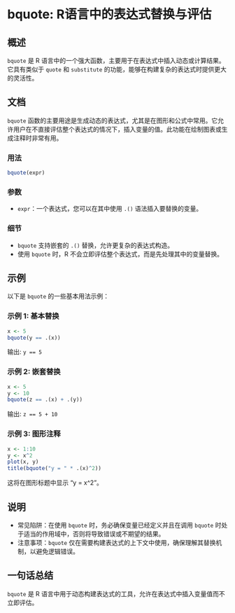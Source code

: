 <!--
Meta Description: # bquote: R语言中的表达式替换与评估 ## 概述 `bquote` 是 R 语言中的一个强大函数，主要用于在表达式中插入动态或计算结果。它具有类似于 `quote` 和 `substitute` 的功能，能够在构建复杂的表达式时提供更大的灵活性。 ## 文档 `bquote` 函数的主要用...
Meta Keywords: bquote, expr, r语言中的表达式替换与评估, 语言中的一个强大函数, 主要用于在表达式中插入动态或计算结果
-->

# bquote: R语言中的表达式替换与评估

## 概述
`bquote` 是 R 语言中的一个强大函数，主要用于在表达式中插入动态或计算结果。它具有类似于 `quote` 和 `substitute` 的功能，能够在构建复杂的表达式时提供更大的灵活性。

## 文档
`bquote` 函数的主要用途是生成动态的表达式，尤其是在图形和公式中常用。它允许用户在不直接评估整个表达式的情况下，插入变量的值。此功能在绘制图表或生成注释时非常有用。

### 用法
```R
bquote(expr)
```

### 参数
- `expr`：一个表达式，您可以在其中使用 `.()` 语法插入要替换的变量。

### 细节
- `bquote` 支持嵌套的 `.()` 替换，允许更复杂的表达式构造。
- 使用 `bquote` 时，R 不会立即评估整个表达式，而是先处理其中的变量替换。

## 示例
以下是 `bquote` 的一些基本用法示例：

### 示例 1: 基本替换
```R
x <- 5
bquote(y == .(x))
```
输出: `y == 5`

### 示例 2: 嵌套替换
```R
x <- 5
y <- 10
bquote(z == .(x) + .(y))
```
输出: `z == 5 + 10`

### 示例 3: 图形注释
```R
x <- 1:10
y <- x^2
plot(x, y)
title(bquote("y = " * .(x)^2))
```
这将在图形标题中显示 “y = x^2”。

## 说明
- 常见陷阱：在使用 `bquote` 时，务必确保变量已经定义并且在调用 `bquote` 时处于适当的作用域中，否则将导致错误或不期望的结果。
- 注意事项：`bquote` 仅在需要构建表达式的上下文中使用，确保理解其替换机制，以避免逻辑错误。

## 一句话总结
`bquote` 是 R 语言中用于动态构建表达式的工具，允许在表达式中插入变量值而不立即评估。
